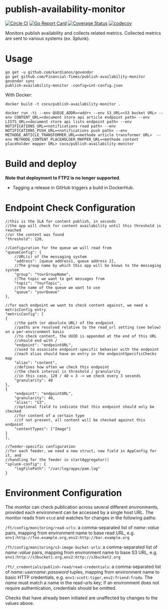 # publish-availability-monitor
[![Circle CI](https://circleci.com/gh/Financial-Times/publish-availability-monitor/tree/master.png?style=shield)](https://circleci.com/gh/Financial-Times/publish-availability-monitor/tree/master)
[![Go Report Card](https://goreportcard.com/badge/github.com/Financial-Times/publish-availability-monitor)](https://goreportcard.com/report/github.com/Financial-Times/publish-availability-monitor) [![Coverage Status](https://coveralls.io/repos/github/Financial-Times/publish-availability-monitor/badge.svg?branch=master)](https://coveralls.io/github/Financial-Times/publish-availability-monitor?branch=master) [![codecov](https://codecov.io/gh/Financial-Times/publish-availability-monitor/branch/master/graph/badge.svg)](https://codecov.io/gh/Financial-Times/publish-availability-monitor)

Monitors publish availability and collects related metrics. Collected metrics are sent to various systems (ex. Splunk).

# Usage
```
go get -u github.com/kardianos/govendor
go get github.com/Financial-Times/publish-availability-monitor
govendor sync
publish-availability-monitor -config=int-config.json
```

With Docker:

`docker build -t coco/publish-availability-monitor .`

`docker run -ti --env QUEUE_ADDR=<addr> --env S3_URL=<S3 bucket URL> --env CONTENT_URL=<document store api article endpoint path> --env LISTS_URL=<document store api lists endpoint path> --env NOTIFICATIONS_URL=<notifications read path> --env NOTIFICATIONS_PUSH_URL=<notifications push path> --env METHODE_ARTICLE_TRANSFORMER_URL=<methode article transformer URL>  --env METHODE_CONTENT_PLACEHOLDER_MAPPER_URL=<methode content placeholder mapper URL> coco/publish-availability-monitor`

# Build and deploy
__Note that deployment to FTP2 is no longer supported.__
* Tagging a release in GitHub triggers a build in DockerHub.

# Endpoint Check Configuration

```
//this is the SLA for content publish, in seconds
//the app will check for content availability until this threshold is reached
//or the content was found  
"threshold": 120,
```

```
//Configuration for the queue we will read from
"queueConfig": {
	//URL(s) of the messaging system
	"address": [queue address1, queue address 2],
	//The group name by which this app will be knows to the messaging system
	"group": "YourGroupName",
	//The topic we want to get messages from
	"topic": "YourTopic",
	//the name of the queue we want to use
	"queue": "yourQueue"
},
```

```
//for each endpoint we want to check content against, we need a metricConfig entry
"metricConfig": [
{
	//the path (or absolute URL) of the endpoint.
	//paths are resolved relative to the read_url setting (see below) on a per-environment basis
	//to check content, the UUID is appended at the end of this URL
	//should end with /
	"endpoint": "endpointURL",
	//used to associate endpoint-specific behavior with the endpoint
	//each alias should have an entry in the endpointSpecificChecks map
	"alias": "content",
	//defines how often we check this endpoint
	//the check interval is threshold / granularity
	//in this case, 120 / 40 = 3 -> we check every 3 seconds
	"granularity": 40
},
{
	"endpoint": "endpointURL",
	"granularity": 40,
	"alias": "S3",
	//optional field to indicate that this endpoint should only be checked
	//for content of a certain type
	//if not present, all content will be checked against this endpoint
	"contentTypes": ["Image"]
}
],
```

```
//feeder-specific configuration
//for each feeder, we need a new struct, new field in AppConfig for it, and
//handling for the feeder in startAggregator()
"splunk-config": {
	"logFilePath": "/var/log/apps/pam.log"
}
```

# Environment Configuration
The monitor can check publication across several different environments, provided each environment can be accessed by a single host URL. The monitor reads from `etcd` and watches for changes in the following paths:

`/ft/config/monitoring/read-urls`: a comma-separated list of _name_`:`_value_ pairs, mapping from environment name to base read URL, e.g. `env1:http://foo.example.org,env2:http://bar.example.org`

`/ft/config/monitoring/s3-image-bucket-urls`: a comma-separated list of _name_`:`_value_ pairs, mapping from environment name to base S3 URL, e.g. `env1:http://s3bucket1.org,env2:http://s3bucket2.org`

`/ft/_credentials/publish-read/read-credentials`: a comma-separated list of _name_`:`_username_`:`_password_ tuples, mapping from environment name to basic HTTP credentials, e.g. `env1:scott:tiger,env2:friend:frodo`. The _name_ must match a name in the read-urls key; if an environment does not require authentication, credentials should be omitted.

Checks that have already been initiated are unaffected by changes to the values above.
